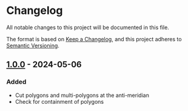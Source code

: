 # Changelog

All notable changes to this project will be documented in this file.

The format is based on [Keep a Changelog](https://keepachangelog.com/en/1.1.0/),
and this project adheres to [Semantic Versioning](https://semver.org/spec/v2.0.0.html).

## [1.0.0] - 2024-05-06

### Added

- Cut polygons and multi-polygons at the anti-meridian
- Check for containment of polygons

[1.0.0]: https://github.com/go-geospatial/antimeridian/releases/tag/v1.0.0